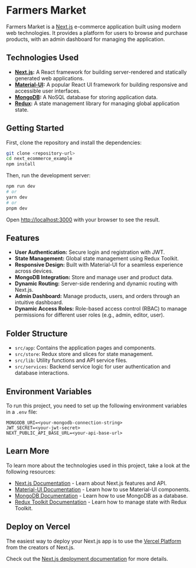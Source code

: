 # Farmers Market

Farmers Market is a [Next.js](https://nextjs.org) e-commerce application built using modern web technologies. It provides a platform for users to browse and purchase products, with an admin dashboard for managing the application.

## Technologies Used

- **[Next.js](https://nextjs.org):** A React framework for building server-rendered and statically generated web applications.
- **[Material-UI](https://mui.com):** A popular React UI framework for building responsive and accessible user interfaces.
- **[MongoDB](https://www.mongodb.com):** A NoSQL database for storing application data.
- **[Redux](https://redux.js.org):** A state management library for managing global application state.

## Getting Started

First, clone the repository and install the dependencies:

```bash
git clone <repository-url>
cd next_ecommerce_example
npm install
```

Then, run the development server:

```bash
npm run dev
# or
yarn dev
# or
pnpm dev
```

Open [http://localhost:3000](http://localhost:3000) with your browser to see the result.

## Features

- **User Authentication:** Secure login and registration with JWT.
- **State Management:** Global state management using Redux Toolkit.
- **Responsive Design:** Built with Material-UI for a seamless experience across devices.
- **MongoDB Integration:** Store and manage user and product data.
- **Dynamic Routing:** Server-side rendering and dynamic routing with Next.js.
- **Admin Dashboard:** Manage products, users, and orders through an intuitive dashboard.
- **Dynamic Access Roles:** Role-based access control (RBAC) to manage permissions for different user roles (e.g., admin, editor, user).


## Folder Structure

- `src/app`: Contains the application pages and components.
- `src/store`: Redux store and slices for state management.
- `src/lib`: Utility functions and API service files.
- `src/services`: Backend service logic for user authentication and database interactions.

## Environment Variables

To run this project, you need to set up the following environment variables in a `.env` file:

```env
MONGODB_URI=<your-mongodb-connection-string>
JWT_SECRET=<your-jwt-secret>
NEXT_PUBLIC_API_BASE_URL=<your-api-base-url>
```

## Learn More

To learn more about the technologies used in this project, take a look at the following resources:

- [Next.js Documentation](https://nextjs.org/docs) - Learn about Next.js features and API.
- [Material-UI Documentation](https://mui.com) - Learn how to use Material-UI components.
- [MongoDB Documentation](https://www.mongodb.com/docs) - Learn how to use MongoDB as a database.
- [Redux Toolkit Documentation](https://redux-toolkit.js.org) - Learn how to manage state with Redux Toolkit.

## Deploy on Vercel

The easiest way to deploy your Next.js app is to use the [Vercel Platform](https://vercel.com/new?utm_medium=default-template&filter=next.js&utm_source=create-next-app&utm_campaign=create-next-app-readme) from the creators of Next.js.

Check out the [Next.js deployment documentation](https://nextjs.org/docs/app/building-your-application/deploying) for more details.